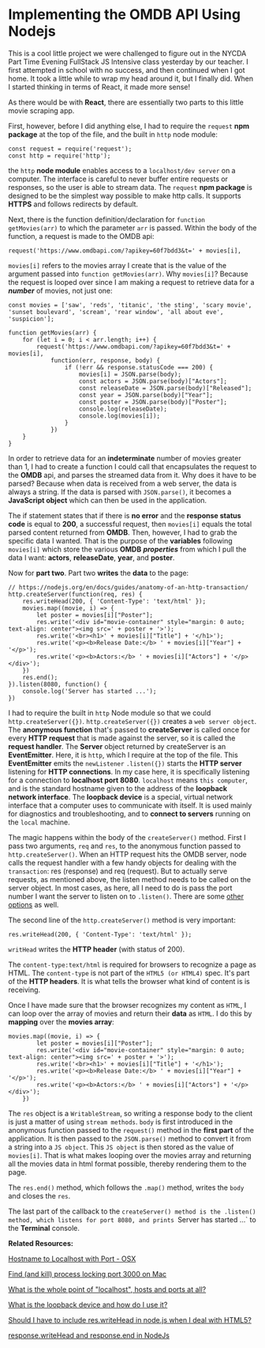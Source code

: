 # Implementing the OMDB API Using Nodejs

This is a cool little project we were challenged to figure out in the NYCDA Part Time Evening FullStack JS Intensive class yesterday by our teacher. I first attempted in school with no success, and then continued when I got home. It took a little while to wrap my head around it, but I finally did. When I started thinking in terms of React, it made more sense!

As there would be with **React**, there are essentially two parts to this little movie scraping app.

First, however, before I did anything else, I had to require the `request` **npm package** at the top of the file, and the built in `http` node module:

```
const request = require('request');
const http = require('http');
```

the `http` **node module** enables access to a `localhost/dev server` on a computer. The interface is careful to never buffer entire requests or responses, so the user is able to stream data. The `request` **npm package** is designed to be the simplest way possible to make http calls. It supports **HTTPS** and follows redirects by default.

Next, there is the function definition/declaration for `function getMovies(arr)` to which the parameter `arr` is passed. Within the body of the function, a request is made to the OMDB api:

```
request('https://www.omdbapi.com/?apikey=60f7bdd3&t=' + movies[i],
```
`movies[i]` refers to the movies array I create that is the value of the argument passed into `function getMovies(arr)`. Why `movies[i]`? Because the request is looped over since I am making a request to retrieve data for a ***number*** of movies, not just one:

```
const movies = ['saw', 'reds', 'titanic', 'the sting', 'scary movie', 'sunset boulevard', 'scream', 'rear window', 'all about eve', 'suspicion'];

function getMovies(arr) {
    for (let i = 0; i < arr.length; i++) {
        request('https://www.omdbapi.com/?apikey=60f7bdd3&t=' + movies[i],
            function(err, response, body) {
                if (!err && response.statusCode === 200) {
                    movies[i] = JSON.parse(body);
                    const actors = JSON.parse(body)["Actors"];
                    const releaseDate = JSON.parse(body)["Released"];
                    const year = JSON.parse(body)["Year"];
                    const poster = JSON.parse(body)["Poster"];
                    console.log(releaseDate);
                    console.log(movies[i]);
                }
            })
    }
}
```
In order to retrieve data for an **indeterminate** number of movies greater than 1, I had to create a function I could call that encapsulates the request to the **OMDB** api, and parses the streamed data from it. Why does it have to be parsed? Because when data is received from a web server, the data is always a string. If the data is parsed with `JSON.parse()`, it becomes a **JavaScript object** which can then be used in the application. 

The if statement states that if there is **no error** and the **response status code** is equal to **200**, a successful request, then `movies[i]` equals the total parsed content returned from **OMDB**. Then, however, I had to grab the specific data I wanted. That is the purpose of the **variables** following `movies[i]` which store the various **OMDB** ***properties*** from which I pull the data I want: **actors**, **releaseDate**, **year**, and **poster**.

Now for **part two**. Part two **writes** the **data** to the page:

```
// https://nodejs.org/en/docs/guides/anatomy-of-an-http-transaction/
http.createServer(function(req, res) {
    res.writeHead(200, { 'Content-Type': 'text/html' });
    movies.map((movie, i) => {
        let poster = movies[i]["Poster"];
        res.write('<div id="movie-container" style="margin: 0 auto; text-align: center"><img src=' + poster + '>');
        res.write('<br><h1>' + movies[i]["Title"] + '</h1>');
        res.write('<p><b>Release Date:</b> ' + movies[i]["Year"] + '</p>');
        res.write('<p><b>Actors:</b> ' + movies[i]["Actors"] + '</p></div>');
    })
    res.end();
}).listen(8080, function() {
    console.log('Server has started ...');
})
```

I had to require the built in `http` Node module so that we could `http.createServer({})`. `http.createServer({})` creates a `web server object`. The **anonymous function** that's passed to **createServer** is called once for every **HTTP request** that is made against the server, so it is called the **request handler**. The **Server** object 
returned by createServer is an **EventEmitter**. Here, it is `http`, which I require at the top of the file. This **EventEmitter** emits the `newListener` `.listen({})` starts the **HTTP server** listening for **HTTP connections**. In my case here, it is specifically listening for a connection to **localhost port 8080**. `localhost` means `this computer`, and is the standard hostname given to the address of the **loopback network interface**. The **loopback device** is a special, virtual network interface that a computer uses to communicate with itself. It is used mainly for diagnostics and troubleshooting, and to **connect to servers** running on the `local` machine.

The magic happens within the body of the `createServer()` method. First I pass two arguments, `req` and `res`, to the anonymous function passed to `http.createServer()`. When an HTTP request hits the OMDB server, node calls the request handler with a few handy objects for dealing with the `transaction`: res (response) and req (request). But to actually serve requests, as mentioned above, the listen method needs to be called on the server object. In most cases, as here, all I need to do is pass the port number I want the server to listen on to `.listen()`. There are some [other options](https://nodejs.org/api/http.html) as well.

The second line of the `http.createServer()` method is very important:

```
res.writeHead(200, { 'Content-Type': 'text/html' });
```
`writHead` writes the **HTTP header** (with status of 200).

The `content-type:text/html` is required for browsers to recognize a page as HTML. The `content-type` is not part of the `HTML5 (or HTML4)` spec. It's part of the **HTTP headers**. It is what tells the browser what kind of content is is receiving.

Once I have made sure that the browser recognizes my content as `HTML`, I can loop over the array of movies and return their **data** as `HTML`. I do this by **mapping** over the **movies array**:

```
movies.map((movie, i) => {
        let poster = movies[i]["Poster"];
        res.write('<div id="movie-container" style="margin: 0 auto; text-align: center"><img src=' + poster + '>');
        res.write('<br><h1>' + movies[i]["Title"] + '</h1>');
        res.write('<p><b>Release Date:</b> ' + movies[i]["Year"] + '</p>');
        res.write('<p><b>Actors:</b> ' + movies[i]["Actors"] + '</p></div>');
    })
```
The `res` object is a `WritableStream`, so writing a response body to the client is just a matter of using `stream methods`. `body` is first introduced in the anonymous function passed to the `request()` method in the **first part** of the application. It is then passed to the `JSON.parse()` method to convert it from a string into a `JS object`. This `JS object` is then stored as the value of `movies[i]`. That is what makes looping over the movies array and returning all the movies data in html format possible, thereby rendering them to the page.

The `res.end()` method, which follows the `.map()` method, writes the `body` and closes the `res`.

The last part of the callback to the `createServer() method is the .listen() method, which listens for port 8080, and prints `Server has started ...` to the **Terminal** console.

**Related Resources:**

[Hostname to Localhost with Port - OSX](https://serverfault.com/questions/574116/hostname-to-localhost-with-port-osx)

[Find (and kill) process locking port 3000 on Mac](https://stackoverflow.com/questions/3855127/find-and-kill-process-locking-port-3000-on-mac)

[What is the whole point of "localhost", hosts and ports at all?](https://stackoverflow.com/questions/1946193/whats-the-whole-point-of-localhost-hosts-and-ports-at-all)

[What is the loopback device and how do I use it?](https://askubuntu.com/questions/247625/what-is-the-loopback-device-and-how-do-i-use-it)

[Should I have to include res.writeHead in node.js when I deal with HTML5?](https://stackoverflow.com/questions/17003590/should-i-have-to-include-res-writehead-in-node-js-when-i-deal-with-html5)

[response.writeHead and response.end in NodeJs](https://stackoverflow.com/questions/14243100/response-writehead-and-response-end-in-nodejs)